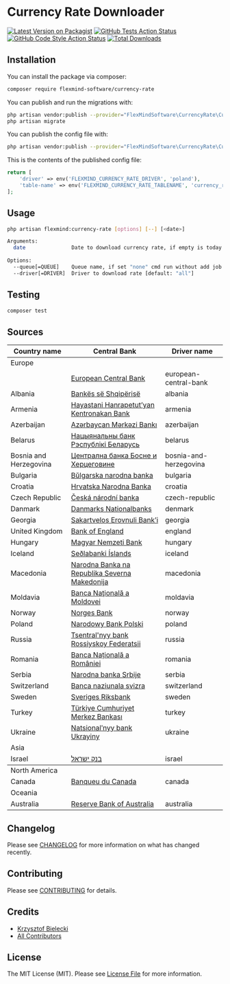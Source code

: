 # Currency Rate Downloader

[![Latest Version on Packagist](https://img.shields.io/packagist/v/flexmind-software/currency-rate.svg?style=flat-square)](https://packagist.org/packages/flexmind-software/currency-rate)
[![GitHub Tests Action Status](https://img.shields.io/github/workflow/status/flexmind-software/currency-rate/run-tests?label=tests)](https://github.com/flexmind-software/currency-rate/actions?query=workflow%3Arun-tests+branch%3Amain)
[![GitHub Code Style Action Status](https://img.shields.io/github/workflow/status/flexmind-software/currency-rate/Check%20&%20fix%20styling?label=code%20style)](https://github.com/flexmind-software/currency-rate/actions?query=workflow%3A"Check+%26+fix+styling"+branch%3Amain)
[![Total Downloads](https://img.shields.io/packagist/dt/flexmind-software/currency-rate.svg?style=flat-square)](https://packagist.org/packages/flexmind-software/currency-rate)

## Installation

You can install the package via composer:

```bash
composer require flexmind-software/currency-rate
```

You can publish and run the migrations with:

```bash
php artisan vendor:publish --provider="FlexMindSoftware\CurrencyRate\CurrencyRateProvider" --tag="currency-rate-migrations"
php artisan migrate
```

You can publish the config file with:

```bash
php artisan vendor:publish --provider="FlexMindSoftware\CurrencyRate\CurrencyRateProvider" --tag="currency-rate-config"
```

This is the contents of the published config file:

```php
return [
    'driver' => env('FLEXMIND_CURRENCY_RATE_DRIVER', 'poland'),
    'table-name' => env('FLEXMIND_CURRENCY_RATE_TABLENAME', 'currency_rates')
];
```

## Usage

```bash
php artisan flexmind:currency-rate [options] [--] [<date>]

Arguments:
  date               Date to download currency rate, if empty is today
  
Options:
  --queue[=QUEUE]    Queue name, if set "none" cmd run without add job to queue [default: "none"]
  --driver[=DRIVER]  Driver to download rate [default: "all"]
```

## Testing

```bash
composer test
```

## Sources

<table>
    <thead>
    <tr>
        <th>Country name</th>
        <th>Central Bank</th>
        <th>Driver name</th>
    </tr>
    </thead>
    <tbody>
        <tr>
            <td colspan="4">Europe</td>
        </tr>
        <tr>
            <td></td>
            <td><a href="https://ecb.europa.eu" target="_blank">European Central Bank</a></td>
            <td>european-central-bank</td>
        </tr>
        <tr>
            <td>Albania</td>
            <td><a href="https://www.bankofalbania.org/home" target="_blank">Bankës së Shqipërisë</a></td>
            <td>albania</td>
        </tr>          
        <tr>
            <td>Armenia</td>
            <td><a href="https://www.cba.am/en/sitepages/default.aspx" target="_blank">Hayastani Hanrapetut’yan Kentronakan Bank</a></td>
            <td>armenia</td>
        </tr>        
        <tr>
            <td>Azerbaijan</td>
            <td><a href="https://www.cbar.az" target="_blank">Azərbaycan Mərkəzi Bankı</a></td>
            <td>azerbaijan</td>
        </tr>
        <tr>
            <td>Belarus</td>
            <td><a href="https://www.nbrb.by/engl/" target="_blank">Нацыянальны банк Рэспублікі Беларусь</a></td>
            <td>belarus</td>
        </tr>
        <tr>
            <td>Bosnia and Herzegovina</td>
            <td><a href="https://www.cbbh.ba/?lang=en" target="_blank">Централна банка Босне и Херцеговине</a></td>
            <td>bosnia-and-herzegovina</td>
        </tr>
        <tr>
            <td>Bulgaria</td>
            <td><a href="https://www.bnb.bg/?toLang=_EN" target="_blank">Bŭlgarska narodna banka</a></td>
            <td>bulgaria</td>
        </tr>
        <tr>
            <td>Croatia</td>
            <td><a href="https://www.hnb.hr/home" target="_blank">Hrvatska Narodna Banka</a></td>
            <td>croatia</td>
        </tr>
        <tr>
            <td>Czech Republic</td>
            <td><a href="https://www.cnb.cz/en/index.html" target="_blank">Česká národní banka</a></td>
            <td>czech-republic</td>
        </tr>
        <tr>
            <td>Danmark</td>
            <td><a href="https://www.nationalbanken.dk" target="_blank">Danmarks Nationalbanks</a></td>
            <td>denmark</td>
        </tr>
        <tr>
            <td>Georgia</td>
            <td><a href="https://www.nbg.gov.ge" target="_blank">Sakartvelos Erovnuli Bank’i</a></td>
            <td>georgia</td>
        </tr>
        <tr>
            <td>United Kingdom</td>
            <td><a href="https://www.bankofengland.co.uk/" target="_blank">Bank of England</a></td>
            <td>england</td>
        </tr>
        <tr>
            <td>Hungary</td>
            <td><a href="https://www.mnb.hu/en/" target="_blank">Magyar Nemzeti Bank</a></td>
            <td>hungary</td>
        </tr>
        <tr>
            <td>Iceland</td>
            <td><a href="https://cb.is" target="_blank">Seðlabanki Íslands</a></td>
            <td>iceland</td>
        </tr>
        <tr>
            <td>Macedonia</td>
            <td><a href="https://www.nbrm.mk/" target="_blank">Narodna Banka na Republika Severna Makedonija</a></td>
            <td>macedonia</td>
        </tr>          
        <tr>
            <td>Moldavia</td>
            <td><a href="https://www.bnm.md/" target="_blank">Banca Naţională a Moldovei</a></td>
            <td>moldavia</td>
        </tr>        
        <tr>
            <td>Norway</td>
            <td><a href="https://www.norges-bank.no/en/" target="_blank">Norges Bank</a></td>
            <td>norway</td>
        </tr>
        <tr>
            <td>Poland</td>
            <td><a href="https://www.nbp.pl/" target="_blank">Narodowy Bank Polski</a></td>
            <td>poland</td>
        </tr>
        <tr>
            <td>Russia</td>
            <td><a href="https://cbr.ru/" target="_blank">Tsentral'nyy bank Rossiyskoy Federatsii</a></td>
            <td>russia</td>
        </tr>
        <tr>
            <td>Romania</td>
            <td><a href="https://www.bnro.ro/" target="_blank">Banca Națională a României</a></td>
            <td>romania</td>
        </tr>        
        <tr>
            <td>Serbia</td>
            <td><a href="https://www.nbs.rs/" target="_blank">Narodna banka Srbije</a></td>
            <td>serbia</td>
        </tr>
        <tr>
            <td>Switzerland</td>
            <td><a href="https://www.snb.ch/" target="_blank">Banca naziunala svizra</a></td>
            <td>switzerland</td>
        </tr>
        <tr>
            <td>Sweden</td>
            <td><a href="https://www.riksbank.se/en-gb/" target="_blank">Sveriges Riksbank</a></td>
            <td>sweden</td>
        </tr>
        <tr>
            <td>Turkey</td>
            <td><a href="https://www.tcmb.gov.tr/" target="_blank">Türkiye Cumhuriyet Merkez Bankası</a></td>
            <td>turkey</td>
        </tr>
        <tr>
            <td>Ukraine</td>
            <td><a href="https://www.bank.gov.ua/" target="_blank">Natsionalʹnyy bank Ukrayiny</a></td>
            <td>ukraine</td>
        </tr>
        <tr>
            <td colspan="4">Asia</td>
        </tr>
        <tr>
            <td>Israel</td>
            <td><a href="https://www.bankofcanada.ca/" target="_blank">בנק ישראל</a></td>
            <td>israel</td>
        </tr>
        </tbody>
        <tr>
            <td colspan="4">North America</td>
        </tr>
        <tr>
            <td>Canada</td>
            <td><a href="https://www.bankofcanada.ca/" target="_blank">Banqueu du Canada</a></td>
            <td>canada</td>
        </tr>
        <tr>
            <td colspan="4">Oceania</td>
        </tr>
        <tr>
            <td>Australia</td>
            <td><a href="https://www.rba.gov.au/" target="_blank">Reserve Bank of Australia</a></td>
            <td>australia</td>
        </tr>
    </tbody>
</table>

## Changelog

Please see [CHANGELOG](CHANGELOG.md) for more information on what has changed recently.

## Contributing

Please see [CONTRIBUTING](.github/CONTRIBUTING.md) for details.

## Credits

- [Krzysztof Bielecki](https://github.com/qwerkon)
- [All Contributors](https://github.com/flexmind-software/currency-rate/contributors)

## License

The MIT License (MIT). Please see [License File](LICENSE.md) for more information.
